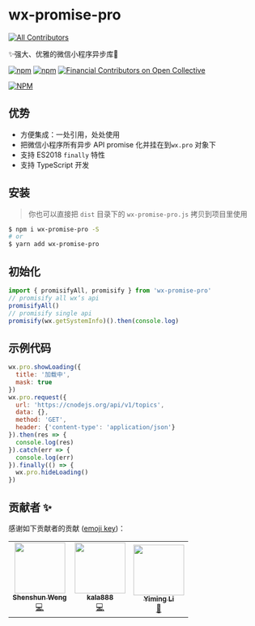 # wx-promise-pro
<!-- ALL-CONTRIBUTORS-BADGE:START - Do not remove or modify this section -->
[![All Contributors](https://img.shields.io/badge/all_contributors-3-orange.svg?style=flat-square)](#contributors-)
<!-- ALL-CONTRIBUTORS-BADGE:END -->

✨强大、优雅的微信小程序异步库🚀

[![npm](https://img.shields.io/npm/v/wx-promise-pro.svg)](https://www.npmjs.com/package/wx-promise-pro) [![npm](https://img.shields.io/npm/dt/wx-promise-pro.svg)](https://www.npmjs.com/package/wx-promise-pro) [![Financial Contributors on Open Collective](https://opencollective.com/wx-promise-pro/all/badge.svg?label=financial+contributors)](https://opencollective.com/wx-promise-pro)

[![NPM](https://nodei.co/npm/wx-promise-pro.png?compact=true)](https://nodei.co/npm/wx-promise-pro/)

## 优势

- 方便集成：一处引用，处处使用
- 把微信小程序所有异步 API promise 化并挂在到`wx.pro` 对象下
- 支持 ES2018 `finally` 特性
- 支持 TypeScript 开发

## 安装

> 你也可以直接把 `dist` 目录下的 `wx-promise-pro.js` 拷贝到项目里使用

```bash
$ npm i wx-promise-pro -S
# or
$ yarn add wx-promise-pro
```

## 初始化

```js
import { promisifyAll, promisify } from 'wx-promise-pro'
// promisify all wx‘s api
promisifyAll()
// promisify single api
promisify(wx.getSystemInfo)().then(console.log)
```

## 示例代码

```js
wx.pro.showLoading({
  title: '加载中',
  mask: true
})
wx.pro.request({
  url: 'https://cnodejs.org/api/v1/topics',
  data: {},
  method: 'GET',
  header: {'content-type': 'application/json'}
}).then(res => {
  console.log(res)
}).catch(err => {
  console.log(err)
}).finally(() => {
  wx.pro.hideLoading()
})
```

## 贡献者 ✨

感谢如下贡献者的贡献 ([emoji key](https://allcontributors.org/docs/en/emoji-key))：
<!-- ALL-CONTRIBUTORS-LIST:START - Do not remove or modify this section -->
<!-- prettier-ignore-start -->
<!-- markdownlint-disable -->
<table>
  <tr>
    <td align="center"><a href="https://github.com/wss534857356"><img src="https://avatars3.githubusercontent.com/u/13134422?v=4" width="100px;" alt=""/><br /><sub><b>Shenshun Weng</b></sub></a><br /><a href="https://github.com/youngjuning/wx-promise-pro/commits?author=wss534857356" title="Code">💻</a></td>
    <td align="center"><a href="https://github.com/kala888"><img src="https://avatars2.githubusercontent.com/u/1215976?v=4" width="100px;" alt=""/><br /><sub><b>kala888</b></sub></a><br /><a href="https://github.com/youngjuning/wx-promise-pro/commits?author=kala888" title="Code">💻</a></td>
    <td align="center"><a href="https://upupming.site"><img src="https://avatars1.githubusercontent.com/u/24741764?v=4" width="100px;" alt=""/><br /><sub><b>Yiming Li</b></sub></a><br /><a href="https://github.com/youngjuning/wx-promise-pro/issues?q=author%3Aupupming" title="Bug reports">🐛</a></td>
  </tr>
</table>

<!-- markdownlint-enable -->
<!-- prettier-ignore-end -->
<!-- ALL-CONTRIBUTORS-LIST:END -->
